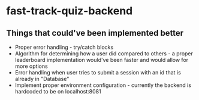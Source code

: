 # fast-track-quiz-backend

## Things that could've been implemented better

- Proper error handling - try/catch blocks
- Algorithm for determining how a user did compared to others - a proper leaderboard implementation would've been faster and would allow for more options
- Error handling when user tries to submit a session with an id that is already in "Database"
- Implement proper environment configuration - currently the backend is hardcoded to be on localhost:8081